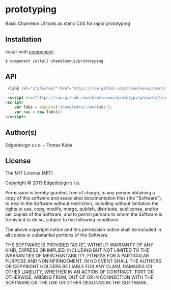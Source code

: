 
# prototyping

  Basic Chamelon UI tools as static CSS for rapid prototyping

## Installation

  Install with [component](http://github.com/component/component):

    $ component install chameleonui/prototyping

## API

```html
 <link rel="stylesheet" href="https://raw.github.com/chameleonui/prototyping/master/index.css" />
 ...
 <script src="https://raw.github.com/chameleonui/prototyping/master/index.js"></script>
<script>
    var Tabs = require('chameleonui-nav/tabs');
    var nav = new Tabs();
</script>
```

## Author(s)

Edgedesign s.r.o. – Tomas Kuba

## License

The MIT License (MIT)

Copyright © 2013 Edgedesign s.r.o.

Permission is hereby granted, free of charge, to any person obtaining a copy
of this software and associated documentation files (the "Software"), to deal
in the Software without restriction, including without limitation the rights
to use, copy, modify, merge, publish, distribute, sublicense, and/or sell
copies of the Software, and to permit persons to whom the Software is
furnished to do so, subject to the following conditions:

The above copyright notice and this permission notice shall be included in
all copies or substantial portions of the Software.

THE SOFTWARE IS PROVIDED "AS IS", WITHOUT WARRANTY OF ANY KIND, EXPRESS OR
IMPLIED, INCLUDING BUT NOT LIMITED TO THE WARRANTIES OF MERCHANTABILITY,
FITNESS FOR A PARTICULAR PURPOSE AND NONINFRINGEMENT. IN NO EVENT SHALL THE
AUTHORS OR COPYRIGHT HOLDERS BE LIABLE FOR ANY CLAIM, DAMAGES OR OTHER
LIABILITY, WHETHER IN AN ACTION OF CONTRACT, TORT OR OTHERWISE, ARISING FROM,
OUT OF OR IN CONNECTION WITH THE SOFTWARE OR THE USE OR OTHER DEALINGS IN
THE SOFTWARE.